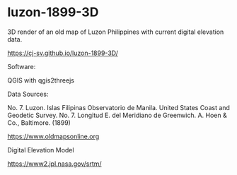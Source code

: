 # luzon-1899-3D
3D render of an old map of Luzon Philippines with current digital elevation data.

https://cj-sv.github.io/luzon-1899-3D/

Software:

QGIS with qgis2threejs

Data Sources:

No. 7. Luzon. Islas Filipinas Observatorio de Manila. United States Coast and Geodetic Survey. No. 7. Longitud E. del Meridiano de Greenwich. A. Hoen & Co., Baltimore. (1899)

https://www.oldmapsonline.org

Digital Elevation Model 

https://www2.jpl.nasa.gov/srtm/
